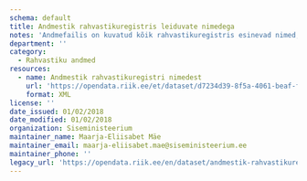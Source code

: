 ```yaml
---
schema: default
title: Andmestik rahvastikuregistris leiduvate nimedega
notes: 'Andmefailis on kuvatud kõik rahvastikuregistris esinevad nimed, eristamata ees- ja perekonnanimesid. Andmed on 01.02.2018 seisuga.'
department: ''
category:
  - Rahvastiku andmed
resources:
  - name: Andmestik rahvastikuregistri nimedest
    url: 'https://opendata.riik.ee/et/dataset/d7234d39-8f5a-4061-beaf-fc066f92d4fe/resource/6c2d7599-9369-46d9-9b62-99ace0728b5f/download/koiknimedseisuga01.02.2018.xlsx'
    format: XML
license: ''
date_issued: 01/02/2018
date_modified: 01/02/2018
organization: Siseministeerium
maintainer_name: Maarja-Eliisabet Mäe
maintainer_email: maarja-eliisabet.mae@siseministeerium.ee
maintainer_phone: ''
legacy_url: 'https://opendata.riik.ee/en/dataset/andmestik-rahvastikuregistris-leiduvate-nimedega'
---
```

